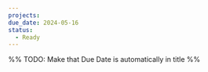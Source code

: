 ```yaml
---
projects: 
due_date: 2024-05-16
status:
  - Ready
---
```

%% TODO: Make that Due Date is automatically in title %%